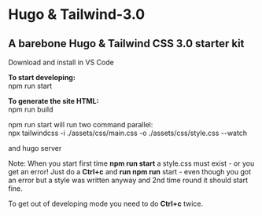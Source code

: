 # Hugo & Tailwind-3.0

## A barebone Hugo & Tailwind CSS 3.0 starter kit

Download and install in VS Code

**To start developing:**  
    npm run start

**To generate the site HTML:**  
    npm run build

npm run start will run two command parallel:  
    npx tailwindcss -i ./assets/css/main.css -o ./assets/css/style.css --watch

and
hugo server

Note: When you start first time **npm run start** a style.css must exist - or you get an error! Just do a **Ctrl+c** and **run npm run** start - even though you got an error but a style was written anyway and 2nd time round it should start fine.

To get out of developing mode you need to do **Ctrl+c** twice.

